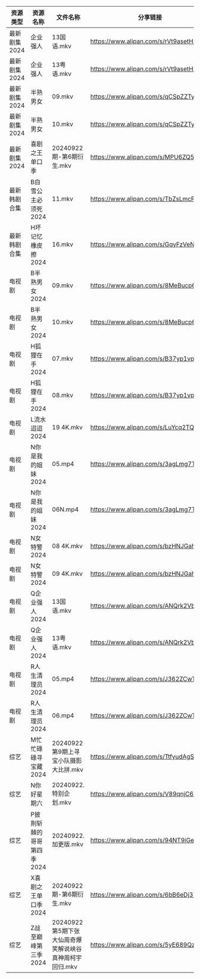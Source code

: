 | 资源类型     | 资源名称            | 文件名称                               | 分享链接                                 | 更新时间                |
| -------- | --------------- | ---------------------------------- | ------------------------------------ | ------------------- |
| 最新剧集2024 | 企业强人            | 13国语.mkv                           | https://www.alipan.com/s/rVt9asetHx3 | 2024-09-22 14:10:51 |
| 最新剧集2024 | 企业强人            | 13粤语.mkv                           | https://www.alipan.com/s/rVt9asetHx3 | 2024-09-22 14:10:50 |
| 最新剧集2024 | 半熟男女            | 09.mkv                             | https://www.alipan.com/s/qCSpZZTyuSG | 2024-09-22 14:10:54 |
| 最新剧集2024 | 半熟男女            | 10.mkv                             | https://www.alipan.com/s/qCSpZZTyuSG | 2024-09-22 14:10:53 |
| 最新剧集2024 | 喜剧之王单口季         | 20240922期-第6期衍生.mkv                | https://www.alipan.com/s/MPU6ZQ5CdJ6 | 2024-09-22 14:11:10 |
| 最新韩剧合集   | B白雪公主必须死2024    | 11.mkv                             | https://www.alipan.com/s/TbZsLmcPGSo | 2024-09-22 00:05:24 |
| 最新韩剧合集   | H坏记忆橡皮擦2024     | 16.mkv                             | https://www.alipan.com/s/GqyFzVeNETy | 2024-09-22 12:05:48 |
| 电视剧      | B半熟男女2024       | 09.mkv                             | https://www.alipan.com/s/8MeBucp622T | 2024-09-22 14:05:13 |
| 电视剧      | B半熟男女2024       | 10.mkv                             | https://www.alipan.com/s/8MeBucp622T | 2024-09-22 14:05:13 |
| 电视剧      | H狐狸在手2024       | 07.mkv                             | https://www.alipan.com/s/B37yp1vpszL | 2024-09-22 19:06:09 |
| 电视剧      | H狐狸在手2024       | 08.mkv                             | https://www.alipan.com/s/B37yp1vpszL | 2024-09-22 19:06:09 |
| 电视剧      | L流水迢迢2024       | 19 4K.mkv                          | https://www.alipan.com/s/LuYcq2TQha5 | 2024-09-22 19:06:35 |
| 电视剧      | N你是我的姐妹2024     | 05.mp4                             | https://www.alipan.com/s/3agLmg7TdG2 | 2024-09-22 00:06:47 |
| 电视剧      | N你是我的姐妹2024     | 06N.mp4                            | https://www.alipan.com/s/3agLmg7TdG2 | 2024-09-22 00:06:46 |
| 电视剧      | N女特警2024        | 08 4K.mkv                          | https://www.alipan.com/s/bzHNJGah7Wr | 2024-09-22 19:06:49 |
| 电视剧      | N女特警2024        | 09 4K.mkv                          | https://www.alipan.com/s/bzHNJGah7Wr | 2024-09-22 19:06:49 |
| 电视剧      | Q企业强人2024       | 13国语.mkv                           | https://www.alipan.com/s/ANQrk2VbMA4 | 2024-09-22 14:06:48 |
| 电视剧      | Q企业强人2024       | 13粤语.mkv                           | https://www.alipan.com/s/ANQrk2VbMA4 | 2024-09-22 14:06:48 |
| 电视剧      | R人生清理员2024      | 05.mp4                             | https://www.alipan.com/s/J362ZCwTHEc | 2024-09-22 00:06:59 |
| 电视剧      | R人生清理员2024      | 06.mp4                             | https://www.alipan.com/s/J362ZCwTHEc | 2024-09-22 00:06:59 |
| 综艺       | M忙忙碌碌寻宝藏2024    | 20240922第9期上寻宝小队摄影大比拼.mkv          | https://www.alipan.com/s/TtfyudAgS8v | 2024-09-22 14:08:47 |
| 综艺       | N你好星期六          | 20240922.特别企划.mkv                  | https://www.alipan.com/s/V89qnjC6T3z | 2024-09-22 14:09:00 |
| 综艺       | P披荆斩棘的哥哥第四季2024 | 20240922.加更版.mkv                   | https://www.alipan.com/s/94NT9iGe94e | 2024-09-22 14:09:03 |
| 综艺       | X喜剧之王单口季2024    | 20240922期-第6期衍生.mkv                | https://www.alipan.com/s/6bB6eDj37Y6 | 2024-09-22 14:09:51 |
| 综艺       | Z战至巅峰第三季2024    | 20240922第5期下张大仙周奇爆笑解说峡谷真神周柯宇回归.mkv | https://www.alipan.com/s/5yE689QzaiL | 2024-09-22 14:10:09 |
